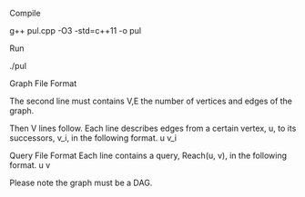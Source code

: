 Compile

g++   pul.cpp -O3 -std=c++11 -o pul

Run

./pul

Graph File  Format

The second line  must contains V,E the number of vertices and edges of the graph.

Then V lines follow.
Each line describes edges from a certain vertex, u, to its successors, v_i, in the following format.
u v_i

Query File Format
Each line contains a query, Reach(u, v), in the following format.
u v 

Please note the graph must be a DAG.
